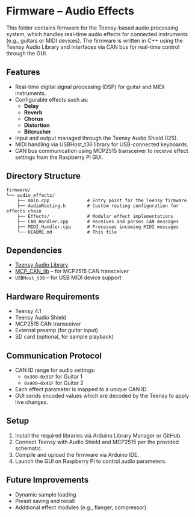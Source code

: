 # Firmware – Audio Effects

This folder contains firmware for the Teensy-based audio processing system, which handles real-time audio effects for connected instruments (e.g., guitars or MIDI devices). The firmware is written in C++ using the Teensy Audio Library and interfaces via CAN bus for real-time control through the GUI.

## Features

- Real-time digital signal processing (DSP) for guitar and MIDI instruments.
- Configurable effects such as:
  - **Delay**
  - **Reverb**
  - **Chorus**
  - **Distortion**
  - **Bitcrusher**
- Input and output managed through the Teensy Audio Shield (I2S).
- MIDI handling via USBHost_t36 library for USB-connected keyboards.
- CAN bus communication using MCP2515 transceiver to receive effect settings from the Raspberry Pi GUI.

## Directory Structure

```
firmware/
└── audio_effects/
    ├── main.cpp              # Entry point for the Teensy firmware
    ├── AudioRouting.h        # Custom routing configuration for effects chain
    ├── Effects/              # Modular effect implementations
    ├── CAN_Handler.cpp       # Receives and parses CAN messages
    ├── MIDI_Handler.cpp      # Processes incoming MIDI messages
    └── README.md             # This file
```

## Dependencies

- [Teensy Audio Library](https://www.pjrc.com/teensy/td_libs_Audio.html)
- [MCP_CAN_lib](https://github.com/coryjfowler/MCP_CAN_lib) – for MCP2515 CAN transceiver
- `USBHost_t36` – for USB MIDI device support

## Hardware Requirements

- Teensy 4.1
- Teensy Audio Shield
- MCP2515 CAN transceiver
- External preamp (for guitar input)
- SD card (optional, for sample playback)

## Communication Protocol

- CAN ID range for audio settings:
  - `0x300–0x31F` for Guitar 1
  - `0x400–0x41F` for Guitar 2
- Each effect parameter is mapped to a unique CAN ID.
- GUI sends encoded values which are decoded by the Teensy to apply live changes.

## Setup

1. Install the required libraries via Arduino Library Manager or GitHub.
2. Connect Teensy with Audio Shield and MCP2515 per the provided schematic.
3. Compile and upload the firmware via Arduino IDE.
4. Launch the GUI on Raspberry Pi to control audio parameters.

## Future Improvements

- Dynamic sample loading
- Preset saving and recall
- Additional effect modules (e.g., flanger, compressor)
